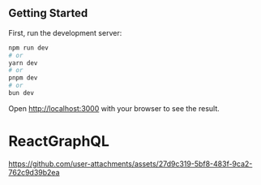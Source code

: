 ## Getting Started

First, run the development server:

```bash
npm run dev
# or
yarn dev
# or
pnpm dev
# or
bun dev
```

Open [http://localhost:3000](http://localhost:3000) with your browser to see the result.

# ReactGraphQL


https://github.com/user-attachments/assets/27d9c319-5bf8-483f-9ca2-762c9d39b2ea


